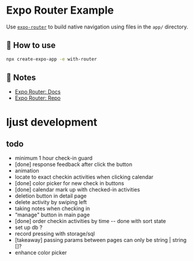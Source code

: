 # Expo Router Example

Use [`expo-router`](https://expo.github.io/router) to build native navigation using files in the `app/` directory.

## 🚀 How to use

```sh
npx create-expo-app -e with-router
```

## 📝 Notes

- [Expo Router: Docs](https://expo.github.io/router)
- [Expo Router: Repo](https://github.com/expo/router)

# Ijust development

## todo
- minimum 1 hour check-in guard
- [done] response feedback after click the button
- animation
- locate to exact checkin activities when clicking calendar
- [done] color picker for new check in buttons
- [done] calendar mark up with checked-in activities
- deletion button in detail page
- delete activity by swiping left
- taking notes when checking in
- “manage" button in main page
- [done] order checkin activities by time -- done with sort state
- set up db ?
- record pressing with storage/sql
- [takeaway] passing params between pages can only be string | string []?
- enhance color picker